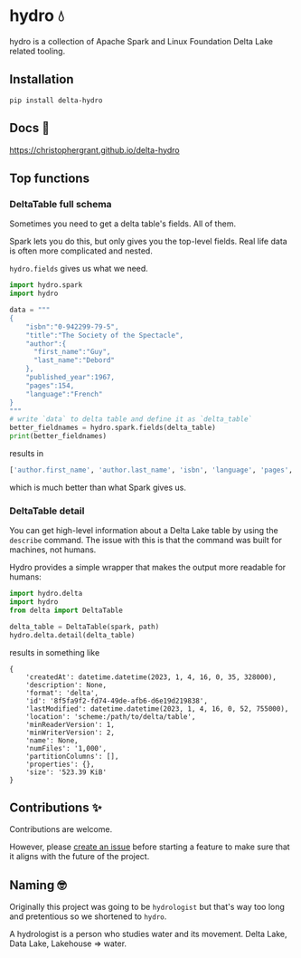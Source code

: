 # hydro 💧

hydro is a collection of Apache Spark and Linux Foundation Delta Lake related tooling.

## Installation

```commandline
pip install delta-hydro
```

## Docs 📖

https://christophergrant.github.io/delta-hydro

## Top functions

### DeltaTable full schema

Sometimes you need to get a delta table's fields. All of them.

Spark lets you do this, but only gives you the top-level fields. Real life data is often more complicated and nested.

`hydro.fields` gives us what we need.

```python
import hydro.spark
import hydro

data = """
{
    "isbn":"0-942299-79-5",
    "title":"The Society of the Spectacle",
    "author":{
      "first_name":"Guy",
      "last_name":"Debord"
    },
    "published_year":1967,
    "pages":154,
    "language":"French"
}
"""
# write `data` to delta table and define it as `delta_table`
better_fieldnames = hydro.spark.fields(delta_table)
print(better_fieldnames)
```
results in
```python
['author.first_name', 'author.last_name', 'isbn', 'language', 'pages', 'published_year', 'title']
```

which is much better than what Spark gives us.

### DeltaTable detail
You can get high-level information about a Delta Lake table by using the `describe` command. The issue with this is that the command was built for machines, not humans.

Hydro provides a simple wrapper that makes the output more readable for humans:

```python
import hydro.delta
import hydro
from delta import DeltaTable

delta_table = DeltaTable(spark, path)
hydro.delta.detail(delta_table)
```
results in something like
```
{
    'createdAt': datetime.datetime(2023, 1, 4, 16, 0, 35, 328000),
    'description': None,
    'format': 'delta',
    'id': '8f5fa9f2-fd74-49de-afb6-d6e19d219838',
    'lastModified': datetime.datetime(2023, 1, 4, 16, 0, 52, 755000),
    'location': 'scheme:/path/to/delta/table',
    'minReaderVersion': 1,
    'minWriterVersion': 2,
    'name': None,
    'numFiles': '1,000',
    'partitionColumns': [],
    'properties': {},
    'size': '523.39 KiB'
}
```

## Contributions ✨

Contributions are welcome. 

However, please [create an issue](https://github.com/christophergrant/delta-hydro/issues/new/choose) before starting a feature to make sure that it aligns with the future of the project.

## Naming 🤓

Originally this project was going to be `hydrologist` but that's way too long and pretentious so we shortened to `hydro`.

A hydrologist is a person who studies water and its movement. Delta Lake, Data Lake, Lakehouse => water.
